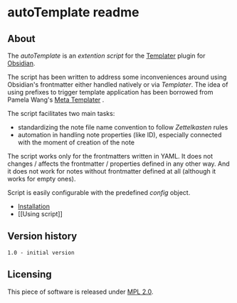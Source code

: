 # autoTemplate readme

## About

The _autoTemplate_ is an _extention script_ for the [Templater](https://github.com/SilentVoid13/Templater) plugin for [Obsidian](https://github.com/obsidianmd/obsidian-releases). 

The script has been written to address some inconveniences around using Obsidian's frontmatter either handled natively or via _Templater_. The idea of using prefixes to trigger template application has been borrowed from Pamela Wang's [Meta Templater](https://www.youtube.com/watch?v=5zcdG6ZWja4) .

The script facilitates two main tasks:
- standardizing the note file name convention to follow _Zettelkasten_ rules
- automation in handling note properties (like ID), especially connected with the moment of creation of the note 

The script works only for the frontmatters written in YAML. It does not changes / affects the frontmatter / properties defined in any other way. And it does not work for notes without frontmatter defined at all (although it works for empty ones).

Script is easily configurable with the predefined _config_ object.

- [Installation](installation.md)
- [[Using script]]

## Version history

	1.0 - initial version

## Licensing

This piece of software is released under [MPL 2.0](https://www.mozilla.org/en-US/MPL/2.0/).

